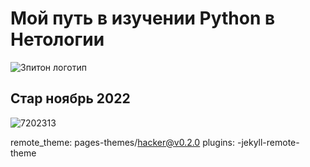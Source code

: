 # Мой путь в изучении Python  в Нетологии
![3питон логотип](https://user-images.githubusercontent.com/121374617/212954956-5b8b951c-5fa5-4027-ad5b-899ac04cdc57.png)

## Стар ноябрь 2022

![7202313](https://user-images.githubusercontent.com/121374617/212954992-32f2b312-7f4b-4391-937d-5b384bafe335.png)

remote_theme: pages-themes/hacker@v0.2.0
plugins:
-jekyll-remote-theme
